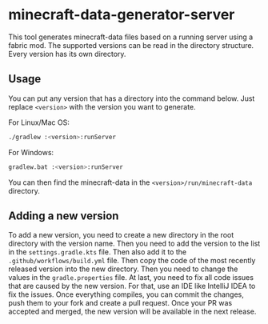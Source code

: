# minecraft-data-generator-server

This tool generates minecraft-data files based on a running server using a fabric mod.
The supported versions can be read in the directory structure.
Every version has its own directory.

## Usage

You can put any version that has a directory into the command below.
Just replace `<version>` with the version you want to generate.

For Linux/Mac OS:

```bash
./gradlew :<version>:runServer
```

For Windows:

```bash
gradlew.bat :<version>:runServer
```

You can then find the minecraft-data in the `<version>/run/minecraft-data` directory.

## Adding a new version

To add a new version, you need to create a new directory in the root directory with the version name.
Then you need to add the version to the list in the `settings.gradle.kts` file.
Then also add it to the `.github/workflows/build.yml` file.
Then copy the code of the most recently released version into the new directory.
Then you need to change the values in the `gradle.properties` file.
At last, you need to fix all code issues that are caused by the new version.
For that, use an IDE like IntelliJ IDEA to fix the issues.
Once everything compiles, you can commit the changes, push them to your fork and create a pull request.
Once your PR was accepted and merged, the new version will be available in the next release.
